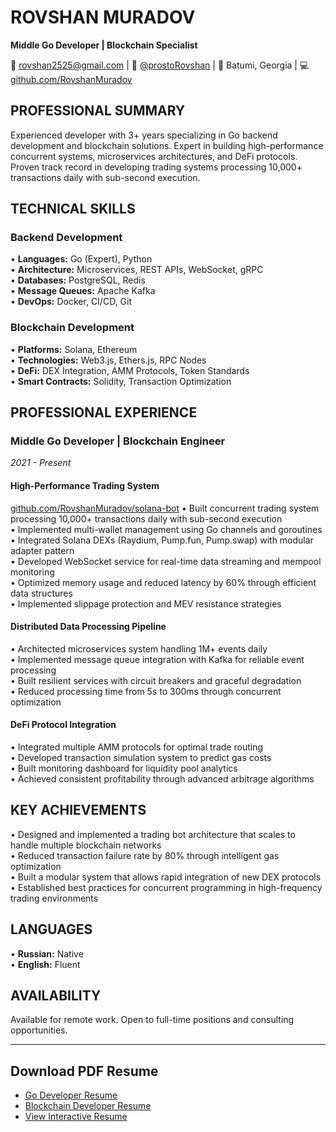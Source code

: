 # ROVSHAN MURADOV
**Middle Go Developer | Blockchain Specialist**

📧 rovshan2525@gmail.com | 💬 [@prostoRovshan](https://t.me/prostoRovshan) | 📍 Batumi, Georgia | 💻 [github.com/RovshanMuradov](https://github.com/RovshanMuradov)

## PROFESSIONAL SUMMARY
Experienced developer with 3+ years specializing in Go backend development and blockchain solutions. Expert in building high-performance concurrent systems, microservices architectures, and DeFi protocols. Proven track record in developing trading systems processing 10,000+ transactions daily with sub-second execution.

## TECHNICAL SKILLS

### Backend Development
• **Languages:** Go (Expert), Python  
• **Architecture:** Microservices, REST APIs, WebSocket, gRPC  
• **Databases:** PostgreSQL, Redis  
• **Message Queues:** Apache Kafka  
• **DevOps:** Docker, CI/CD, Git  

### Blockchain Development
• **Platforms:** Solana, Ethereum  
• **Technologies:** Web3.js, Ethers.js, RPC Nodes  
• **DeFi:** DEX Integration, AMM Protocols, Token Standards  
• **Smart Contracts:** Solidity, Transaction Optimization  

## PROFESSIONAL EXPERIENCE

### Middle Go Developer | Blockchain Engineer
*2021 - Present*

#### High-Performance Trading System
[github.com/RovshanMuradov/solana-bot](https://github.com/RovshanMuradov/solana-bot)
• Built concurrent trading system processing 10,000+ transactions daily with sub-second execution  
• Implemented multi-wallet management using Go channels and goroutines  
• Integrated Solana DEXs (Raydium, Pump.fun, Pump.swap) with modular adapter pattern  
• Developed WebSocket service for real-time data streaming and mempool monitoring  
• Optimized memory usage and reduced latency by 60% through efficient data structures  
• Implemented slippage protection and MEV resistance strategies  

#### Distributed Data Processing Pipeline
• Architected microservices system handling 1M+ events daily  
• Implemented message queue integration with Kafka for reliable event processing  
• Built resilient services with circuit breakers and graceful degradation  
• Reduced processing time from 5s to 300ms through concurrent optimization  

#### DeFi Protocol Integration
• Integrated multiple AMM protocols for optimal trade routing  
• Developed transaction simulation system to predict gas costs  
• Built monitoring dashboard for liquidity pool analytics  
• Achieved consistent profitability through advanced arbitrage algorithms  

## KEY ACHIEVEMENTS
• Designed and implemented a trading bot architecture that scales to handle multiple blockchain networks  
• Reduced transaction failure rate by 80% through intelligent gas optimization  
• Built a modular system that allows rapid integration of new DEX protocols  
• Established best practices for concurrent programming in high-frequency trading environments  

## LANGUAGES
• **Russian:** Native  
• **English:** Fluent  

## AVAILABILITY
Available for remote work. Open to full-time positions and consulting opportunities.

---

## Download PDF Resume
- [Go Developer Resume](assets/pdf/go-developer.pdf)
- [Blockchain Developer Resume](assets/pdf/blockchain-go.pdf)
- [View Interactive Resume](https://rovshanmuradov.github.io)